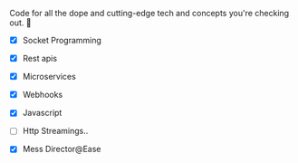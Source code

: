 Code for all the dope and cutting-edge tech and concepts you're checking out. 🚀
- [X] Socket Programming
- [X] Rest apis
- [X] Microservices
- [X] Webhooks
- [X] Javascript 
- [ ] Http Streamings..
- [X] Mess Director@Ease 

